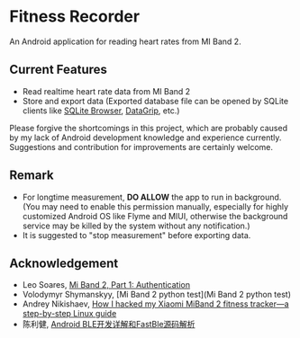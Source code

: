 # Fitness Recorder

An Android application for reading heart rates from MI Band 2.

## Current Features

- Read realtime heart rate data from MI Band 2
- Store and export data (Exported database file can be opened by SQLite clients like [SQLite Browser](https://sqlitebrowser.org/), [DataGrip](https://www.jetbrains.com/datagrip/), etc.)

Please forgive the shortcomings in this project, which are probably caused by my lack of Android development knowledge and experience currently. Suggestions and contribution for improvements are certainly welcome.

## Remark

- For longtime measurement, __DO ALLOW__ the app to run in background. (You may need to enable this permission manually, especially for highly customized Android OS like Flyme and MIUI, otherwise the background service may be killed by the system without any notification.)
- It is suggested to "stop measurement" before exporting data.

## Acknowledgement

- Leo Soares, [Mi Band 2, Part 1: Authentication](https://leojrfs.github.io/writing/miband2-part1-auth/)
- Volodymyr Shymanskyy, [Mi Band 2 python test](Mi Band 2 python test)
- Andrey Nikishaev, [How I hacked my Xiaomi MiBand 2 fitness tracker—a step-by-step Linux guide](https://medium.com/@a.nikishaev/how-i-hacked-xiaomi-miband-2-to-control-it-from-linux-a5bd2f36d3ad)
- 陈利健, [Android BLE开发详解和FastBle源码解析](https://www.jianshu.com/p/795bb0a08beb)

